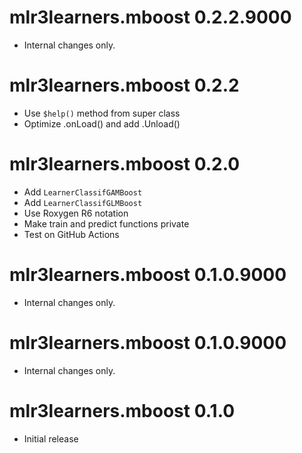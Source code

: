 # mlr3learners.mboost 0.2.2.9000

- Internal changes only.


# mlr3learners.mboost 0.2.2

- Use `$help()` method from super class
- Optimize .onLoad() and add .Unload()

# mlr3learners.mboost 0.2.0

- Add `LearnerClassifGAMBoost`
- Add `LearnerClassifGLMBoost`
- Use Roxygen R6 notation
- Make train and predict functions private
- Test on GitHub Actions

# mlr3learners.mboost 0.1.0.9000

- Internal changes only.


# mlr3learners.mboost 0.1.0.9000

- Internal changes only.

# mlr3learners.mboost 0.1.0

- Initial release
